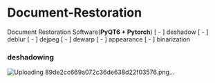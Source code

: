 # Document-Restoration
Document Restoration Software(**PyQT6 + Pytorch**)
[ - ] deshadow
[ - ] deblur
[ - ] dejpeg
[ - ] dewarp
[ - ] appearance
[ - ] binarization

### deshadowing
![Uploading 89de2cc669a072c36de638d22f03576.png…]()
